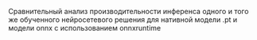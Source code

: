Сравнительный анализ производительности инференса одного и того же обученного нейросетевого решения для нативной модели .pt и модели onnx с использованием onnxruntime
